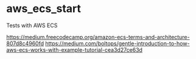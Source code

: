 # aws_ecs_start
Tests with AWS ECS

https://medium.freecodecamp.org/amazon-ecs-terms-and-architecture-807d8c4960fd
https://medium.com/boltops/gentle-introduction-to-how-aws-ecs-works-with-example-tutorial-cea3d27ce63d
